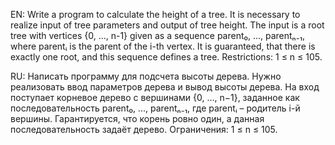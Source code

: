 EN: Write a program to calculate the height of a tree. It is necessary to realize input of tree parameters and output of tree height. The input is
a root tree with vertices {0, ..., n-1} given as a sequence parent₀, ..., parentₙ₋₁, where parentᵢ is the parent of the i-th vertex. It is 
guaranteed, that there is exactly one root, and this sequence defines a tree. Restrictions: 1 ≤ n ≤ 105.  

RU: Написать программу для подсчета высоты дерева. Нужно реализовать ввод параметров дерева и вывод высоты дерева. На вход поступает корневое 
дерево с вершинами {0, ..., n−1}, заданное как последовательность parent₀, ..., parentₙ₋₁, где parentᵢ – родитель i-й вершины. Гарантируется, 
что корень ровно один, а данная последовательность задаёт дерево. Ограничения: 1 ≤ n ≤ 105.
